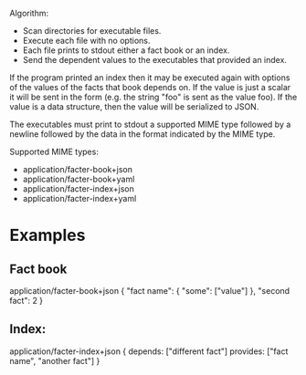 Algorithm:

* Scan directories for executable files.
* Execute each file with no options.
* Each file prints to stdout either a fact book or an index.
* Send the dependent values to the executables that provided an index.

If the program printed an index then it may be executed again with options of
the values of the facts that book depends on. If the value is just a scalar it
will be sent in the form (e.g. the string "foo" is sent as the value foo). If
the value is a data structure, then the value will be serialized to JSON.

The executables must print to stdout a supported MIME type followed by a
newline followed by the data in the format indicated by the MIME type.

Supported MIME types:

* application/facter-book+json
* application/facter-book+yaml
* application/facter-index+json
* application/facter-index+yaml

Examples
========

## Fact book


  application/facter-book+json
  {
    "fact name": { "some": ["value"] },
    "second fact": 2
  }

## Index:

  application/facter-index+json
  {
    depends: ["different fact"]
    provides: ["fact name", "another fact"]
  }
